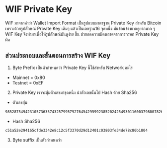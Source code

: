 # WIF Private Key

WIF มาจากคำว่า Wallet Import Format เป็นรูปแบบมาตรฐาน Private Key สำหรับ Bitcoin เพราะด้วยรูปลักษณ์ Private Key เดิมๆ แล้วเป็นเลขฐาน16 จุดหนึ่ง มันข้อนข้างยากดูยากมาก ๆ WIF Key จึงทำมาเพื่อให้รูปลักษณ์มันดูง่าย ขึ้น ช่วยลดความผิดพลาดจากการกรอก Private Key ผิด


## ส่วนประกอบและขั้นตอนการสร้าง WIF Key

1. Byte Prefix เป็นตัวกำหนดว่า Private Key นี้ใช้สำหรับ Network อะไร
- Mainnet = 0x80
- Testnet = 0xEF

2. Private Key เราจะสุ่มตัวเลขมาชุดหนึ่ง นำตัวเลขนั้นไป Hash ด้วย Sha256
- ตัวเลขสุ่ม
```sh
98528754942310573635743257995792764542959923852024254930116003798007826807869
```
- Hash Sha256
```sh
c51a52e294165cfde3342e8c12c5f3370d29d12401c03803fe34de78c80b1804
```
3. Byte suffix เป็นตัวกำหนดว่า
